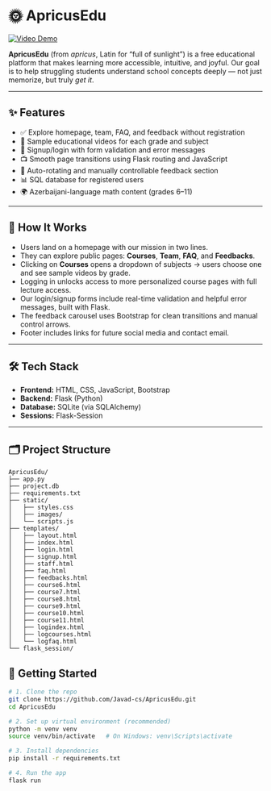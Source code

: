 # 🌞 ApricusEdu

[![Video Demo](https://img.shields.io/badge/Watch-Demo-red?logo=youtube)](https://youtu.be/0jZHsjSpJZg)

**ApricusEdu** (from *apricus*, Latin for “full of sunlight”) is a free educational platform that makes learning more accessible, intuitive, and joyful. Our goal is to help struggling students understand school concepts deeply — not just memorize, but truly *get it*.

---

## ✨ Features

- ✅ Explore homepage, team, FAQ, and feedback without registration
- 🎥 Sample educational videos for each grade and subject
- 🔐 Signup/login with form validation and error messages
- 📺 Smooth page transitions using Flask routing and JavaScript
- 💬 Auto-rotating and manually controllable feedback section
- 📊 SQL database for registered users
- 🌍 Azerbaijani-language math content (grades 6–11)

---

## 📸 How It Works

- Users land on a homepage with our mission in two lines.
- They can explore public pages: **Courses**, **Team**, **FAQ**, and **Feedbacks**.
- Clicking on **Courses** opens a dropdown of subjects → users choose one and see sample videos by grade.
- Logging in unlocks access to more personalized course pages with full lecture access.
- Our login/signup forms include real-time validation and helpful error messages, built with Flask.
- The feedback carousel uses Bootstrap for clean transitions and manual control arrows.
- Footer includes links for future social media and contact email.

---

## 🛠 Tech Stack

- **Frontend:** HTML, CSS, JavaScript, Bootstrap
- **Backend:** Flask (Python)
- **Database:** SQLite (via SQLAlchemy)
- **Sessions:** Flask-Session

---

## 🗂️ Project Structure

```
ApricusEdu/
├── app.py
├── project.db
├── requirements.txt
├── static/
│   ├── styles.css
│   ├── images/
│   └── scripts.js
├── templates/
│   ├── layout.html
│   ├── index.html
│   ├── login.html
│   ├── signup.html
│   ├── staff.html
│   ├── faq.html
│   ├── feedbacks.html
│   ├── course6.html
│   ├── course7.html
│   ├── course8.html
│   ├── course9.html
│   ├── course10.html
│   ├── course11.html
│   ├── logindex.html
│   ├── logcourses.html
│   └── logfaq.html
└── flask_session/
```
## 🧪 Getting Started

```bash
# 1. Clone the repo
git clone https://github.com/Javad-cs/ApricusEdu.git
cd ApricusEdu

# 2. Set up virtual environment (recommended)
python -m venv venv
source venv/bin/activate   # On Windows: venv\Scripts\activate

# 3. Install dependencies
pip install -r requirements.txt

# 4. Run the app
flask run
```